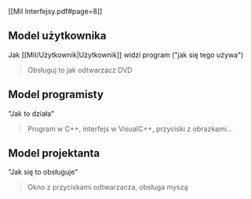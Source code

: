 [[MiI Interfejsy.pdf#page=8]]
## Model użytkownika
Jak [[MiI/Użytkownik|Użytkownik]] widzi program ("jak się tego używa")
> Obsługuj to jak odtwarzacz DVD
## Model programisty
"Jak to działa"
> Program w C++, interfejs w VisualC++, przyciski z obrazkami...
## Model projektanta
"Jak się to obsługuje"
> Okno z przyciskami odtwarzacza, obsługa myszą